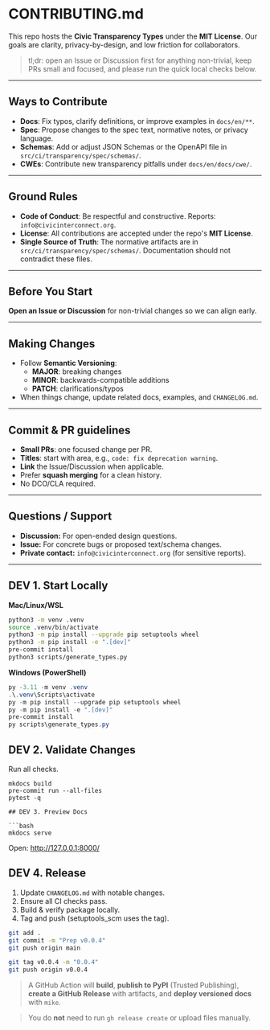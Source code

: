 # CONTRIBUTING.md

This repo hosts the **Civic Transparency Types** under the **MIT License**.
Our goals are clarity, privacy-by-design, and low friction for collaborators.

> tl;dr: open an Issue or Discussion first for anything non-trivial, keep PRs small and focused, and please run the quick local checks below.

---

## Ways to Contribute

- **Docs**: Fix typos, clarify definitions, or improve examples in `docs/en/**`.
- **Spec**: Propose changes to the spec text, normative notes, or privacy language.
- **Schemas**: Add or adjust JSON Schemas or the OpenAPI file in `src/ci/transparency/spec/schemas/`.
- **CWEs**: Contribute new transparency pitfalls under `docs/en/docs/cwe/`.

---

## Ground Rules

- **Code of Conduct**: Be respectful and constructive. Reports: `info@civicinterconnect.org`.
- **License**: All contributions are accepted under the repo's **MIT License**.
- **Single Source of Truth**: The normative artifacts are in `src/ci/transparency/spec/schemas/`. Documentation should not contradict these files.


---

## Before You Start

**Open an Issue or Discussion** for non-trivial changes so we can align early.


---

## Making Changes

- Follow **Semantic Versioning**:
  - **MAJOR**: breaking changes
  - **MINOR**: backwards-compatible additions
  - **PATCH**: clarifications/typos
- When things change, update related docs, examples, and `CHANGELOG.md`.


---

## Commit & PR guidelines

- **Small PRs**: one focused change per PR.
- **Titles**: start with area, e.g., `code: fix deprecation warning`.
- **Link** the Issue/Discussion when applicable.
- Prefer **squash merging** for a clean history.
- No DCO/CLA required.

---

## Questions / Support

- **Discussion:** For open-ended design questions.
- **Issue:** For concrete bugs or proposed text/schema changes.
- **Private contact:** `info@civicinterconnect.org` (for sensitive reports).

---


## DEV 1. Start Locally

**Mac/Linux/WSL**
```bash
python3 -m venv .venv
source .venv/bin/activate
python3 -m pip install --upgrade pip setuptools wheel
python3 -m pip install -e ".[dev]"
pre-commit install
python3 scripts/generate_types.py
```

**Windows (PowerShell)**
```powershell
py -3.11 -m venv .venv
.\.venv\Scripts\activate
py -m pip install --upgrade pip setuptools wheel
py -m pip install -e ".[dev]"
pre-commit install
py scripts\generate_types.py
```

## DEV 2. Validate Changes

Run all checks.

```shell
mkdocs build
pre-commit run --all-files
pytest -q

## DEV 3. Preview Docs

```bash
mkdocs serve
```

Open: <http://127.0.0.1:8000/>

## DEV 4. Release

1. Update `CHANGELOG.md` with notable changes.
2. Ensure all CI checks pass.
3. Build & verify package locally.
4. Tag and push (setuptools_scm uses the tag).

```bash
git add .
git commit -m "Prep v0.0.4"
git push origin main

git tag v0.0.4 -m "0.0.4"
git push origin v0.0.4
```

> A GitHub Action will **build**, **publish to PyPI** (Trusted Publishing), **create a GitHub Release** with artifacts, and **deploy versioned docs** with `mike`.  

> You do **not** need to run `gh release create` or upload files manually.

